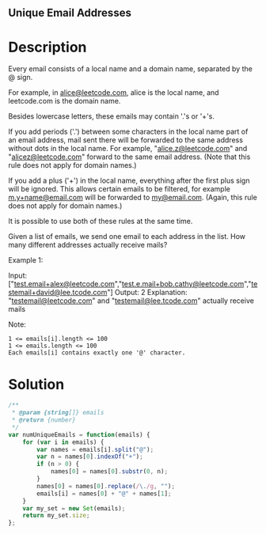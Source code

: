 
Unique Email Addresses
---

# Description
Every email consists of a local name and a domain name, separated by the @ sign.

For example, in alice@leetcode.com, alice is the local name, and leetcode.com is the domain name.

Besides lowercase letters, these emails may contain '.'s or '+'s.

If you add periods ('.') between some characters in the local name part of an email address, mail sent there will be forwarded to the same address without dots in the local name.  For example, "alice.z@leetcode.com" and "alicez@leetcode.com" forward to the same email address.  (Note that this rule does not apply for domain names.)

If you add a plus ('+') in the local name, everything after the first plus sign will be ignored. This allows certain emails to be filtered, for example m.y+name@email.com will be forwarded to my@email.com.  (Again, this rule does not apply for domain names.)

It is possible to use both of these rules at the same time.

Given a list of emails, we send one email to each address in the list.  How many different addresses actually receive mails? 

 

Example 1:

Input: ["test.email+alex@leetcode.com","test.e.mail+bob.cathy@leetcode.com","testemail+david@lee.tcode.com"]
Output: 2
Explanation: "testemail@leetcode.com" and "testemail@lee.tcode.com" actually receive mails

 

Note:

    1 <= emails[i].length <= 100
    1 <= emails.length <= 100
    Each emails[i] contains exactly one '@' character.


# Solution
```javascript
/**
 * @param {string[]} emails
 * @return {number}
 */
var numUniqueEmails = function(emails) {
    for (var i in emails) {
        var names = emails[i].split("@");
        var n = names[0].indexOf("+");
        if (n > 0) {
            names[0] = names[0].substr(0, n);
        }
        names[0] = names[0].replace(/\./g, "");
        emails[i] = names[0] + "@" + names[1];
    }
    var my_set = new Set(emails);
    return my_set.size;
};
```
